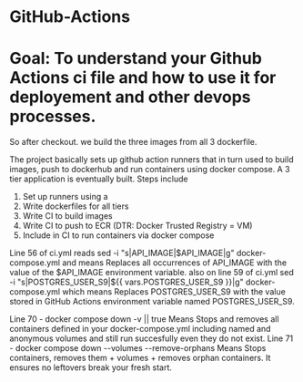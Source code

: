 # GitHub-Actions

# Goal: To understand your Github Actions ci file and how to use it for deployement and other devops processes.

So after checkout.
we build the three images from all 3 dockerfile.

The project basically sets up github action runners that in turn used to build images, push to dockerhub and run containers using docker compose.
A 3 tier application is eventually built.
Steps include

1. Set up runners using a
2. Write dockerfiles for all tiers
3. Write CI to build images
4. Write CI to push to ECR (DTR: Docker Trusted Registry = VM)
5. Include in CI to run containers via docker compose

Line 56 of ci.yml reads
sed -i "s|API_IMAGE|$API_IMAGE|g" docker-compose.yml and means
Replaces all occurrences of API_IMAGE with the value of the $API_IMAGE environment variable.
also on line 59 of ci.yml 
sed -i "s|POSTGRES_USER_S9|${{ vars.POSTGRES_USER_S9 }}|g" docker-compose.yml which means
Replaces POSTGRES_USER_S9 with the value stored in GitHub Actions environment variable named POSTGRES_USER_S9.

Line 70 - docker compose down -v || true
Means Stops and removes all containers defined in your docker-compose.yml including named and anonymous volumes and still run succesfully even they do not exist.
Line 71 - docker compose down --volumes --remove-orphans
Means Stops containers, removes them + volumes + removes orphan containers.
It ensures no leftovers break your fresh start.
